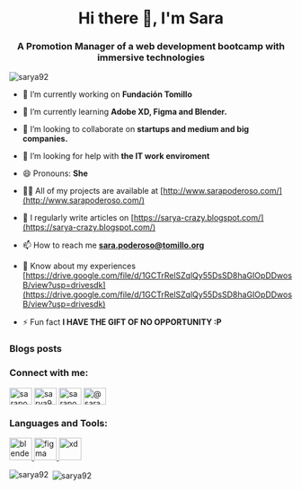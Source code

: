 <h1 align="center">Hi there 👋, I'm Sara</h1>
<h3 align="center">A Promotion Manager of a web development bootcamp with immersive technologies</h3>

<p align="left"> <img src="https://komarev.com/ghpvc/?username=sarya92&label=Profile%20views&color=0e75b6&style=flat" alt="sarya92" /> </p>

- 🔭 I’m currently working on **Fundación Tomillo**

- 🌱 I’m currently learning **Adobe XD, Figma and Blender.**

- 👯 I’m looking to collaborate on **startups and medium and big companies.**

- 🤝 I’m looking for help with **the IT work enviroment**

- 😄 Pronouns: **She**

- 👨‍💻 All of my projects are available at [http://www.sarapoderoso.com/](http://www.sarapoderoso.com/)

- 📝 I regularly write articles on [https://sarya-crazy.blogspot.com/](https://sarya-crazy.blogspot.com/)

- 📫 How to reach me **sara.poderoso@tomillo.org**

- 📄 Know about my experiences [https://drive.google.com/file/d/1GCTrRelSZqlQy55DsSD8haGIOpDDwosB/view?usp=drivesdk](https://drive.google.com/file/d/1GCTrRelSZqlQy55DsSD8haGIOpDDwosB/view?usp=drivesdk)

- ⚡ Fun fact **I HAVE THE GIFT OF NO OPPORTUNITY :P**

### Blogs posts
<!-- BLOG-POST-LIST:START -->
<!-- BLOG-POST-LIST:END -->

<h3 align="left">Connect with me:</h3>
<p align="left">
<a href="https://linkedin.com/in/sarapodser" target="blank"><img align="center" src="https://raw.githubusercontent.com/rahuldkjain/github-profile-readme-generator/master/src/images/icons/Social/linked-in-alt.svg" alt="sarapodser" height="30" width="40" /></a>
<a href="https://dribbble.com/sarya92" target="blank"><img align="center" src="https://raw.githubusercontent.com/rahuldkjain/github-profile-readme-generator/master/src/images/icons/Social/dribbble.svg" alt="sarya92" height="30" width="40" /></a>
<a href="https://www.behance.net/sarapoderos2" target="blank"><img align="center" src="https://raw.githubusercontent.com/rahuldkjain/github-profile-readme-generator/master/src/images/icons/Social/behance.svg" alt="sarapoderos2" height="30" width="40" /></a>
<a href="https://medium.com/@sarapoderoso" target="blank"><img align="center" src="https://raw.githubusercontent.com/rahuldkjain/github-profile-readme-generator/master/src/images/icons/Social/medium.svg" alt="@sarapoderoso" height="30" width="40" /></a>
</p>

<h3 align="left">Languages and Tools:</h3>
<p align="left"> <a href="https://www.blender.org/" target="_blank" rel="noreferrer"> <img src="https://download.blender.org/branding/community/blender_community_badge_white.svg" alt="blender" width="40" height="40"/> </a> <a href="https://www.figma.com/" target="_blank" rel="noreferrer"> <img src="https://www.vectorlogo.zone/logos/figma/figma-icon.svg" alt="figma" width="40" height="40"/> </a> <a href="https://www.adobe.com/products/xd.html" target="_blank" rel="noreferrer"> <img src="https://cdn.worldvectorlogo.com/logos/adobe-xd.svg" alt="xd" width="40" height="40"/> </a> </p>

<p><img align="left" src="https://github-readme-stats.vercel.app/api/top-langs?username=sarya92&show_icons=true&locale=en&layout=compact" alt="sarya92" /></p>

<p>&nbsp;<img align="center" src="https://github-readme-stats.vercel.app/api?username=sarya92&show_icons=true&locale=en" alt="sarya92" /></p>
